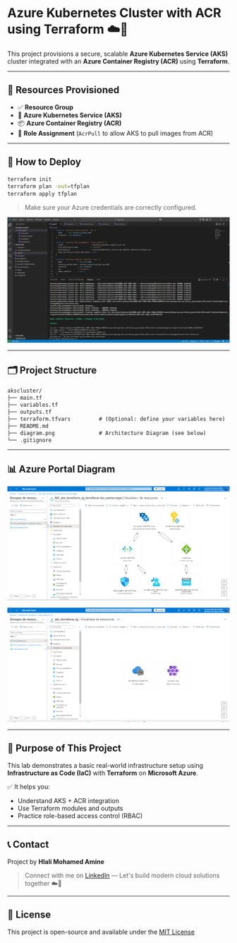 # Azure Kubernetes Cluster with ACR using Terraform ☁️🚀

This project provisions a secure, scalable **Azure Kubernetes Service (AKS)** cluster integrated with an **Azure Container Registry (ACR)** using **Terraform**.

---

## 📁 Resources Provisioned

- ✅ **Resource Group**
- 🐳 **Azure Kubernetes Service (AKS)**
- 📦 **Azure Container Registry (ACR)**
- 🔐 **Role Assignment** (`AcrPull` to allow AKS to pull images from ACR)

---

## 🔧 How to Deploy

```bash
terraform init
terraform plan -out=tfplan
terraform apply tfplan
```

> Make sure your Azure credentials are correctly configured.

<p align="center">
  <img src="diagram/ck.png" alt="Azure Resource Overview" width="600"/>
</p>


---

## 🗂️ Project Structure

```
akscluster/
├── main.tf
├── variables.tf
├── outputs.tf
├── terraform.tfvars         # (Optional: define your variables here)
├── README.md
├── diagram.png              # Architecture Diagram (see below)
└── .gitignore
```

---

## 📊 Azure Portal Diagram



![Azure Portal Screenshot](diagram/azure-portal.png)

![Azure Portal Screenshot](diagram/diagram.png)

---

## 🧠 Purpose of This Project

This lab demonstrates a basic real-world infrastructure setup using **Infrastructure as Code (IaC)** with **Terraform** on **Microsoft Azure**.

✅ It helps you:

- Understand AKS + ACR integration
- Use Terraform modules and outputs
- Practice role-based access control (RBAC)

---

## 📞 Contact

Project by **Hlali Mohamed Amine**  
> Connect with me on [LinkedIn](https://www.linkedin.com/in/mohamed-amine-hlali/) — Let's build modern cloud solutions together ☁️🚀

---

## 📜 License

This project is open-source and available under the [MIT License](LICENSE)